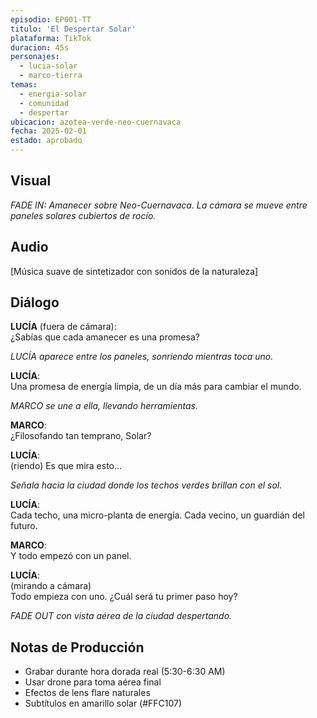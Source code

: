 ```yaml
---
episodio: EP001-TT
titulo: 'El Despertar Solar'
plataforma: TikTok
duracion: 45s
personajes:
  - lucia-solar
  - marco-tierra
temas:
  - energia-solar
  - comunidad
  - despertar
ubicacion: azotea-verde-neo-cuernavaca
fecha: 2025-02-01
estado: aprobado
---
```


## Visual

_FADE IN: Amanecer sobre Neo-Cuernavaca. La cámara se mueve entre paneles solares cubiertos de rocío._

## Audio

[Música suave de sintetizador con sonidos de la naturaleza]

## Diálogo

**LUCÍA** (fuera de cámara):  
¿Sabías que cada amanecer es una promesa?

_LUCÍA aparece entre los paneles, sonriendo mientras toca uno._

**LUCÍA**:  
Una promesa de energía limpia, de un día más para cambiar el mundo.

_MARCO se une a ella, llevando herramientas._

**MARCO**:  
¿Filosofando tan temprano, Solar?

**LUCÍA**:  
(riendo) Es que mira esto...

_Señala hacia la ciudad donde los techos verdes brillan con el sol._

**LUCÍA**:  
Cada techo, una micro-planta de energía. Cada vecino, un guardián del futuro.

**MARCO**:  
Y todo empezó con un panel.

**LUCÍA**:  
(mirando a cámara)  
Todo empieza con uno. ¿Cuál será tu primer paso hoy?

_FADE OUT con vista aérea de la ciudad despertando._

## Notas de Producción

- Grabar durante hora dorada real (5:30-6:30 AM)
- Usar drone para toma aérea final
- Efectos de lens flare naturales
- Subtítulos en amarillo solar (#FFC107)
